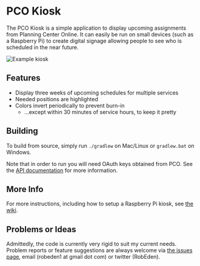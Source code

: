 # PCO Kiosk #

The PCO Kiosk is a simple application to display upcoming assignments from Planning Center 
Online. It can easily be run on small devices (such as a Raspberry Pi) to create digital 
signage allowing people to see who is scheduled in the near future.

![Example kiosk](https://github.com/robeden/pco-kiosk/wiki/images/front2.jpg)

## Features ##

* Display three weeks of upcoming schedules for multiple services
* Needed positions are highlighted
* Colors invert periodically to prevent burn-in 
    * ...except within 30 minutes of service hours, to keep it pretty


## Building ##

To build from source, simply run `./gradlew` on Mac/Linux or `gradlew.bat` on Windows.

Note that in order to run you will need OAuth keys obtained from PCO. See the 
[API documentation](http://get.planningcenteronline.com/api) for more information.


## More Info ##

For more instructions, including how to setup a Raspberry Pi kiosk, see 
[the wiki](https://bitbucket.org/robeden/pco-kiosk/wiki/).


## Problems or Ideas ##

Admittedly, the code is currently very rigid to suit my current needs. Problem reports or 
feature suggestions are always welcome via 
[the issues page](https://bitbucket.org/robeden/pco-kiosk/issues), 
email (robeden1 at gmail dot com) or twitter (RobEden).